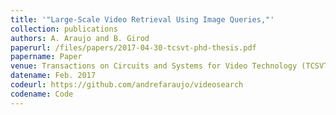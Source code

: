 ```yaml
---
title: '"Large-Scale Video Retrieval Using Image Queries,"'
collection: publications
authors: A. Araujo and B. Girod
paperurl: /files/papers/2017-04-30-tcsvt-phd-thesis.pdf
papername: Paper
venue: Transactions on Circuits and Systems for Video Technology (TCSVT)
datename: Feb. 2017
codeurl: https://github.com/andrefaraujo/videosearch
codename: Code
---
```

